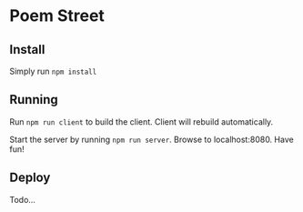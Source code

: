 # Poem Street

## Install
Simply run `npm install`

## Running
Run `npm run client` to build the client. Client will rebuild automatically.

Start the server by running `npm run server`. Browse to localhost:8080. Have fun!

## Deploy
Todo...
